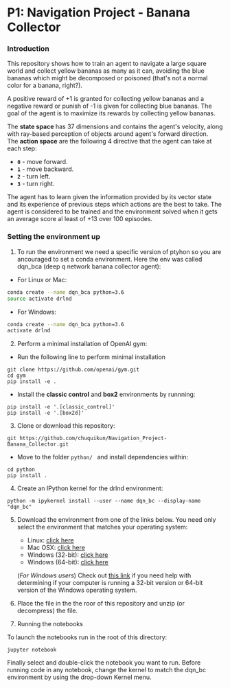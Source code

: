[//]: # (Image References)

[image1]: https://user-images.githubusercontent.com/10624937/42135619-d90f2f28-7d12-11e8-8823-82b970a54d7e.gif "Trained Agent"

# P1: Navigation Project - Banana Collector

### Introduction

This repository shows how to train an agent to navigate a large square world and collect yellow bananas as many as it can, avoiding the blue bananas which might be decomposed or poisoned (that's not a normal color for a banana, right?).

A positive reward of +1 is granted for collecting yellow bananas and a negative reward or punish of -1 is given for collecting blue bananas.
The goal of the agent is to maximize its rewards by collecting yellow bananas.

The **state space** has 37 dimensions and contains the agent's velocity, along with ray-based perception of objects around agent's forward direction.  
The **action space** are the following 4 directive that the agent can take at each step:
- **`0`** - move forward.
- **`1`** - move backward.
- **`2`** - turn left.
- **`3`** - turn right.

The agent has to learn given the information provided  by its vector state and its experience of previous steps which actions are the best to take. The agent is considered to be trained and the environment solved when it gets an average score al least of +13 over 100 episodes.

### Setting the environment up

1. To run the environment we need a specific version of ptyhon so you are ancouraged to set a conda environment. Here the env was called dqn_bca (deep q network banana collector agent):
* For Linux or Mac:

```bash
conda create --name dqn_bca python=3.6
source activate drlnd
```
* For Windows:
```bash
conda create --name dqn_bca python=3.6 
activate drlnd
```

2. Perform a minimal installation of OpenAI gym:

*  Run the following line to perform minimal installation
```
git clone https://github.com/openai/gym.git
cd gym
pip install -e .
```
* Install the **classic control** and **box2** environments by runnning:
```
pip install -e '.[classic_control]'
pip install -e '.[box2d]'
```

3. Clone or download this repository:
```
git https://github.com/chuquikun/Navigation_Project-Banana_Collector.git
```
* Move to the folder `python/ ` and install dependencies within:
```
cd python
pip install .
```
4. Create an IPython kernel for the drlnd environment:

```
python -m ipykernel install --user --name dqn_bc --display-name "dqn_bc"
```
5. Download the environment from one of the links below.  You need only select the environment that matches your operating system:
    - Linux: [click here](https://s3-us-west-1.amazonaws.com/udacity-drlnd/P1/Banana/Banana_Linux.zip)
    - Mac OSX: [click here](https://s3-us-west-1.amazonaws.com/udacity-drlnd/P1/Banana/Banana.app.zip)
    - Windows (32-bit): [click here](https://s3-us-west-1.amazonaws.com/udacity-drlnd/P1/Banana/Banana_Windows_x86.zip)
    - Windows (64-bit): [click here](https://s3-us-west-1.amazonaws.com/udacity-drlnd/P1/Banana/Banana_Windows_x86_64.zip)
    
    (_For Windows users_) Check out [this link](https://support.microsoft.com/en-us/help/827218/how-to-determine-whether-a-computer-is-running-a-32-bit-version-or-64) if you need help with determining if your computer is running a 32-bit version or 64-bit version of the Windows operating system.
    
6. Place the file in the the roor of this repository and unzip (or decompress) the file. 

7. Running the notebooks 

To launch the notebooks run in the root of this directory:
```
jupyter notebook
```
Finally select and double-click the notebook you want to run.
Before running code in any notebook, change the kernel to match the dqn_bc environment by using the drop-down Kernel menu.
